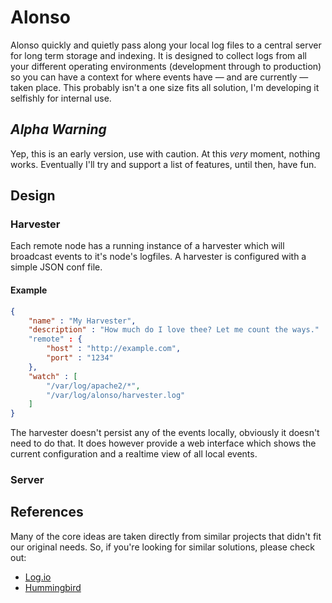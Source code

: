 # Alonso

Alonso quickly and quietly pass along your local log files to a central server
for long term storage and indexing. It is designed to collect logs from all
your different operating environments (development through to production) so
you can have a context for where events have — and are currently — taken
place. This probably isn't a one size fits all solution, I'm developing it
selfishly for internal use.

## *Alpha Warning*

Yep, this is an early version, use with caution. At this *very* moment,
nothing works. Eventually I'll try and support a list of features, until then,
have fun.

## Design

### Harvester

Each remote node has a running instance of a harvester which will broadcast
events to it's node's logfiles. A harvester is configured with a simple JSON
conf file.

#### Example

```json
{
	"name" : "My Harvester",
	"description" : "How much do I love thee? Let me count the ways."
	"remote" : {
		"host" : "http://example.com",
		"port" : "1234"
	},
	"watch" : [
		"/var/log/apache2/*",
		"/var/log/alonso/harvester.log"
	]
}
```

The harvester doesn't persist any of the events locally, obviously it doesn't
need to do that. It does however provide a web interface which shows the
current configuration and a realtime view of all local events.

### Server



## References

Many of the core ideas are taken directly from similar projects that didn't
fit our original needs. So, if you're looking for similar solutions, please
check out:

* [Log.io](https://github.com/NarrativeScience/Log.io)
* [Hummingbird](https://github.com/mnutt/hummingbird)
